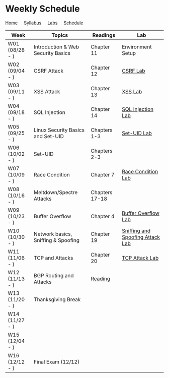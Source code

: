 # Weekly Schedule

[Home](./index.md) &nbsp;&nbsp;&nbsp; [Syllabus](./syllabus.md)  &nbsp;&nbsp;&nbsp; [Labs](./labs.md) &nbsp;&nbsp;&nbsp; [Schedule](./schedule.md)

| Week         | Topics | Readings  |  Lab |  
| ---          | ---    | --- | --- |
|W01 (08/28 - ) | Introduction & Web Security Basics | Chapter 11 | Environment Setup |
|W02 (09/04 - ) | CSRF Attack     | Chapter 12 | [CSRF Lab](./labs.md) | 
|W03 (09/11 - ) | XSS Attack      | Chapter 13 | [XSS Lab](./labs.md) | 
|W04 (09/18 - ) | SQL Injection   | Chapter 14 | [SQL Injection Lab](./labs.md) |
|W05 (09/25 - ) | Linux Security Basics and Set-UID | Chapters 1-3 | [Set-UID Lab](./labs.md) |
|W06 (10/02 - ) | Set-UID | Chapters 2-3 | |
|W07 (10/09 - ) | Race Condition | Chapter 7 | [Race Condition Lab](./labs.md) |
|W08 (10/16 - ) | Meltdown/Spectre Attacks | Chapters 17-18 | |
|W09 (10/23 - ) | Buffer Overflow | Chapter 4 | [Buffer Overflow Lab](./labs.md) |
|W10 (10/30 - ) | Network basics, Sniffing & Spoofing | Chapter 19 | [Sniffing and Spoofing Attack Lab](./labs.md) |
|W11 (11/06 - ) | TCP and Attacks | Chapter 20 | [TCP Attack Lab](./labs.md) |
|W12 (11/13 - ) | BGP Routing and Attacks | [Reading](https://www.handsonsecurity.net/files/chapters/edition3/sample-bgp.pdf) | |
|W13 (11/20 - ) | Thanksgiving Break | | |
|W14 (11/27 - ) | | | |
|W15 (12/04 - ) | | | |
|W16 (12/12 - ) | Final Exam (12/12) | | |

